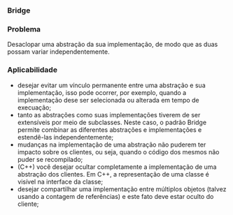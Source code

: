 ### Bridge

### Problema

Desaclopar uma abstração da sua implementação, de modo que as duas possam variar independentemente.

### Aplicabilidade

- desejar evitar um vínculo permanente entre uma abstração e sua implementação, isso pode ocorrer, por exemplo, quando a implementação dese ser selecionada ou alterada em tempo de execuação;
- tanto as abstrações como suas implementações tiverem de ser extensíveis por meio de subclasses. Neste caso, o padrão Bridge permite combinar as diferentes abstrações e implementações e estendê-las independentemente;
- mudanças na implementação de uma abstração não puderem ter impacto sobre os clientes, ou seja, quando o código dos mesmos não puder se recompilado;
- (C++) você desejar ocultar completamente a implementação de uma abstração dos clientes. Em C++, a representação de uma classe é visível na interface da classe;
- desejar compartilhar uma implementação entre múltiplos objetos (talvez usando a contagem de referências) e este fato deve estar oculto do cliente;
